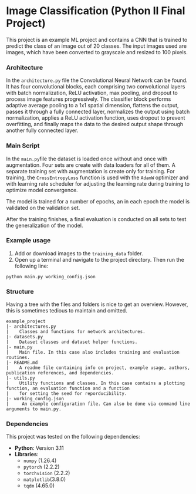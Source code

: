 # Image Classification (Python II Final Project)
This project is an example ML project and contains a CNN that is trained to predict the class of an image out of 20 classes.
The input images used are images, which have been converted to grayscale and resized to 100 pixels.

### Architecture
In the `architecture.py` file the Convolutional Neural Network can be found. It has four convolutional blocks, each comprising two convolutional layers with batch normalization, ReLU activation, max pooling, and dropout to process image features progressively.
The classifier block performs adaptive average pooling to a 1x1 spatial dimension, flattens the output, passes it through a fully connected layer, normalizes the output using batch normalization, 
applies a ReLU activation function, uses dropout to prevent overfitting, and finally maps the data to the desired output shape through another fully connected layer.

### Main Script
In the `main.py`file the dataset is loaded once without and once with augmentation. Four sets are create with data loaders for all of them. A separate training set with augmentation is create only for training.
For training, the `CrossEntropyLoss` function is used with the `AdamW` optimizer and with learning rate scheduler for adjusting the learning rate during training to optimize model convergence.

The model is trained for a number of epochs, an in each epoch the model is validated on the validation set. 

After the training finishes, a final evaluation is conducted on all sets to test the generalization of the model.

### Example usage
1. Add or download images to the `training_data` folder.
2. Open up a terminal and navigate to the project directory. Then run the following line:

```
python main.py working_config.json
```

### Structure
Having a tree with the files and folders is nice to get an overview.
However, this is sometimes tedious to maintain and omitted.
```
example_project
|- architectures.py
|    Classes and functions for network architectures.
|- datasets.py
|    Dataset classes and dataset helper functions.
|- main.py
|    Main file. In this case also includes training and evaluation routines.
|- README.md
|    A readme file containing info on project, example usage, authors, publication references, and dependencies.
|- utils.py
|    Utility functions and classes. In this case contains a plotting function, an evaluation function and a function 
|    for setting the seed for reporducibility.
|- working_config.json
|     An example configuration file. Can also be done via command line arguments to main.py.
```

### Dependencies
This project was tested on the following dependencies:

- **Python**: Version 3.11
- **Libraries**:
  - `numpy` (1.26.4)
  - `pytorch` (2.2.2)
  - `torchvision` (2.2.2)
  - `matplotlib`(3.8.0)
  - `tqdm` (4.65.0)